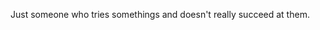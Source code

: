 Just someone who tries somethings and doesn't really succeed at them.

<!---
Saivenkat-206/Saivenkat-206 is a ✨ special ✨ repository because its `README.md` (this file) appears on your GitHub profile.
You can click the Preview link to take a look at your changes.
--->
